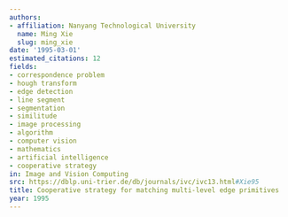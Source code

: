 ```yaml
---
authors:
- affiliation: Nanyang Technological University
  name: Ming Xie
  slug: ming_xie
date: '1995-03-01'
estimated_citations: 12
fields:
- correspondence problem
- hough transform
- edge detection
- line segment
- segmentation
- similitude
- image processing
- algorithm
- computer vision
- mathematics
- artificial intelligence
- cooperative strategy
in: Image and Vision Computing
src: https://dblp.uni-trier.de/db/journals/ivc/ivc13.html#Xie95
title: Cooperative strategy for matching multi-level edge primitives
year: 1995
---
```


